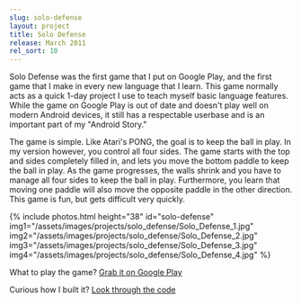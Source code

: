 ```yaml
---
slug: solo-defense
layout: project
title: Solo Defense
release: March 2011
rel_sort: 10
---
```


Solo Defense was the first game that I put on Google Play, and the first game that I make in
every new language that I learn. This game normally acts as a quick 1-day project I use to
teach myself basic language features. While the game on Google Play is out of date and doesn't
play well on modern Android devices, it still has a respectable userbase and is an important
part of my "Android Story."

The game is simple.  Like Atari's PONG, the goal is to keep the ball in
play.  In my version however, you control all four sides.  The game
starts with the top and sides completely filled in, and lets you move
the bottom paddle to keep the ball in play.  As the game progresses, the
walls shrink and you have to manage all four sides to keep the ball in
play. Furthermore, you learn that moving one paddle will also move the
opposite paddle in the other direction.  This game is fun, but gets
difficult very quickly.

{% include photos.html
  height="38" id="solo-defense"
  img1="/assets/images/projects/solo_defense/Solo_Defense_1.jpg"
  img2="/assets/images/projects/solo_defense/Solo_Defense_2.jpg"
  img3="/assets/images/projects/solo_defense/Solo_Defense_3.jpg"
  img4="/assets/images/projects/solo_defense/Solo_Defense_4.jpg"
%}

What to play the game? [Grab it on Google Play](https://play.google.com/store/apps/details?id=com.petronicarts.solodefense)

Curious how I built it? [Look through the code](https://github.com/Tornquist/Solo_Defense)
